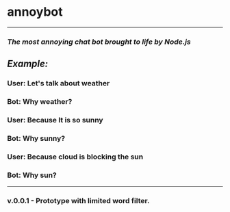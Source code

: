 # annoybot
---
### *The most annoying chat bot brought to life by Node.js*

## *Example:*
### User: Let's talk about weather 
### Bot: Why weather? 
### User: Because It is so sunny
### Bot: Why sunny? 
### User: Because cloud is blocking the sun 
### Bot: Why sun? 
---
### v.0.0.1 - Prototype with limited word filter. 


